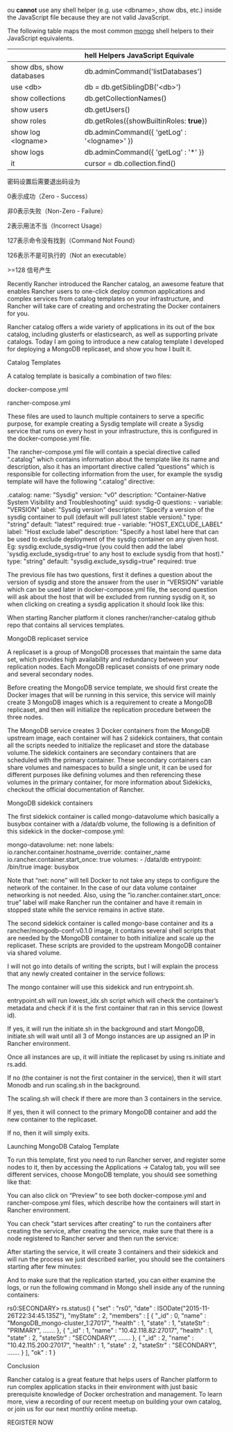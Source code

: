 ou **cannot** use any shell helper \(e.g. use &lt;dbname&gt;, show dbs, etc.\) inside the JavaScript file because they are not valid JavaScript.

The following table maps the most common [mongo](https://docs.mongodb.com/manual/reference/program/mongo/#bin.mongo "mongo") shell helpers to their JavaScript equivalents.

|  | hell Helpers                                                                                                           JavaScript Equivale |
| :--- | :--- |
| show dbs, show databases | db.adminCommand\('listDatabases'\) |
| use &lt;db&gt; | db = db.getSiblingDB\('&lt;db&gt;'\) |
| show collections | db.getCollectionNames\(\) |
| show users | db.getUsers\(\) |
| show roles | db.getRoles\({showBuiltinRoles: **true**}\) |
| show log &lt;logname&gt; | db.adminCommand\({ 'getLog' : '&lt;logname&gt;' }\) |
| show logs | db.adminCommand\({ 'getLog' : '\*' }\) |
| it | cursor = db.collection.find\(\) |

密码设置后需要退出码设为

0表示成功（Zero - Success）

非0表示失败（Non-Zero - Failure）

2表示用法不当（Incorrect Usage）

127表示命令没有找到（Command Not Found）

126表示不是可执行的（Not an executable）

&gt;=128 信号产生

Recently Rancher introduced the Rancher catalog, an awesome feature that enables Rancher users to one-click deploy common applications and complex services from catalog templates on your infrastructure, and Rancher will take care of creating and orchestrating the Docker containers for you.

Rancher catalog offers a wide variety of applications in its out of the box catalog, including glusterfs or elasticsearch, as well as supporting private catalogs. Today I am going to introduce a new catalog template I developed for deploying a MongoDB replicaset, and show you how I built it.

Catalog Templates

A catalog template is basically a combination of two files:

docker-compose.yml

rancher-compose.yml

These files are used to launch multiple containers to serve a specific purpose, for example creating a Sysdig template will create a Sysdig service that runs on every host in your infrastructure, this is configured in the docker-compose.yml file.

The rancher-compose.yml file will contain a special directive called “.catalog” which contains information about the template like its name and description, also it has an important directive called “questions” which is responsible for collecting information from the user, for example the sysdig template will have the following “.catalog” directive:

.catalog: name: "Sysdig" version: "v0" description: "Container-Native System Visibility and Troubleshooting" uuid: sysdig-0 questions: - variable: "VERSION" label: "Sysdig version" description: "Specify a version of the sysdig container to pull \(default will pull latest stable version\)." type: "string" default: "latest" required: true - variable: "HOST\_EXCLUDE\_LABEL" label: "Host exclude label" description: "Specify a host label here that can be used to exclude deployment of the sysdig container on any given host. Eg: sysdig.exclude\_sysdig=true \(you could then add the label 'sysdig.exclude\_sysdig=true' to any host to exclude sysdig from that host\)." type: "string" default: "sysdig.exclude\_sysdig=true" required: true

The previous file has two questions, first it defines a question about the version of sysdig and store the answer from the user in “VERSION” variable which can be used later in docker-compose.yml file, the second question will ask about the host that will be excluded from running sysdig on it, so when clicking on creating a sysdig application it should look like this:

When starting Rancher platform it clones rancher\/rancher-catalog github repo that contains all services templates.

MongoDB replicaset service

A replicaset is a group of MongoDB processes that maintain the same data set, which provides high availability and redundancy between your replication nodes. Each MongoDB replicaset consists of one primary node and several secondary nodes.

Before creating the MongoDB service template, we should first create the Docker images that will be running in this service, this service will mainly create 3 MongoDB images which is a requirement to create a MongoDB replicaset, and then will initialize the replication procedure between the three nodes.

The MongoDB service creates 3 Docker containers from the MongoDB upstream image, each container will has 2 sidekick containers, that contain all the scripts needed to initialize the replicaset and store the database volume.The sidekick containers are secondary containers that are scheduled with the primary container. These secondary containers can share volumes and namespaces to build a single unit, it can be used for different purposes like defining volumes and then referencing these volumes in the primary container, for more information about Sidekicks, checkout the official documentation of Rancher.

MongoDB sidekick containers

The first sidekick container is called mongo-datavolume which basically a busybox container with a \/data\/db volume, the following is a definition of this sidekick in the docker-compose.yml:

mongo-datavolume: net: none labels: io.rancher.container.hostname\_override: container\_name io.rancher.container.start\_once: true volumes: - \/data\/db entrypoint: \/bin\/true image: busybox

Note that “net: none” will tell Docker to not take any steps to configure the network of the container. In the case of our data volume container networking is not needed. Also, using the “io.rancher.container.start\_once: true” label will make Rancher run the container and have it remain in stopped state while the service remains in active state.

The second sidekick container is called mongo-base container and its a rancher\/mongodb-conf:v0.1.0 image, it contains several shell scripts that are needed by the MongoDB container to both initialize and scale up the replicaset. These scripts are provided to the upstream MongoDB container via shared volume.

I will not go into details of writing the scripts, but I will explain the process that any newly created container in the service follows:

The mongo container will use this sidekick and run entrypoint.sh.

entrypoint.sh will run lowest\_idx.sh script which will check the container’s metadata and check if it is the first container that ran in this service \(lowest id\).

If yes, it will run the initiate.sh in the background and start MongoDB, initiate.sh will wait until all 3 of Mongo instances are up assigned an IP in Rancher environment.

Once all instances are up, it will initiate the replicaset by using rs.initiate and rs.add.

If no \(the container is not the first container in the service\), then it will start Monodb and run scaling.sh in the background.

The scaling.sh will check if there are more than 3 containers in the service.

If yes, then it will connect to the primary MongoDB container and add the new container to the replicaset.

If no, then it will simply exits.

Launching MongoDB Catalog Template

To run this template, first you need to run Rancher server, and register some nodes to it, then by accessing the Applications -&gt; Catalog tab, you will see different services, choose MongoDB template, you should see something like that:

You can also click on “Preview” to see both docker-compose.yml and rancher-compose.yml files, which describe how the containers will start in Rancher environment.

You can check “start services after creating” to run the containers after creating the service, after creating the service, make sure that there is a node registered to Rancher server and then run the service:

After starting the service, it will create 3 containers and their sidekick and will run the process we just described earlier, you should see the containers starting after few minutes:

And to make sure that the replication started, you can either examine the logs, or run the following command in Mongo shell inside any of the running containers:

rs0:SECONDARY&gt; rs.status\(\) { "set" : "rs0", "date" : ISODate\("2015-11-26T22:34:45.135Z"\), "myState" : 2, "members" : \[ { "\_id" : 0, "name" : "MongoDB\_mongo-cluster\_1:27017", "health" : 1, "state" : 1, "stateStr" : "PRIMARY", ……. }, { "\_id" : 1, "name" : "10.42.118.82:27017", "health" : 1, "state" : 2, "stateStr" : "SECONDARY", ……. }, { "\_id" : 2, "name" : "10.42.115.200:27017", "health" : 1, "state" : 2, "stateStr" : "SECONDARY", ……. } \], "ok" : 1 }

Conclusion

Rancher catalog is a great feature that helps users of Rancher platform to run complex application stacks in their environment with just basic prerequisite knowledge of Docker orchestration and management. To learn more, view a recording of our recent meetup on building your own catalog, or join us for our next monthly online meetup.

REGISTER NOW

